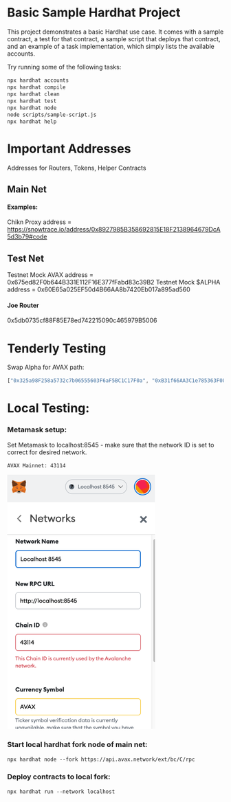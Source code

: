 # Basic Sample Hardhat Project

This project demonstrates a basic Hardhat use case. It comes with a sample contract, a test for that contract, a sample script that deploys that contract, and an example of a task implementation, which simply lists the available accounts.

Try running some of the following tasks:

```shell
npx hardhat accounts
npx hardhat compile
npx hardhat clean
npx hardhat test
npx hardhat node
node scripts/sample-script.js
npx hardhat help
```

# Important Addresses 
Addresses for Routers, Tokens, Helper Contracts
## Main Net

#### Examples:
Chikn Proxy address = https://snowtrace.io/address/0x8927985B358692815E18F2138964679DcA5d3b79#code


## Test Net
Testnet Mock AVAX   address = 0x675ed82F0b644B331E112F16E377fFabd83c39B2 
Testnet Mock $ALPHA address = 0x60E65a025EF50d4B66AA8b7420Eb017a895ad560 
#### Joe Router
0x5db0735cf88F85E78ed742215090c465979B5006


# Tenderly Testing

Swap Alpha for AVAX path:
```js
["0x325a98F258a5732c7b06555603F6aF5BC1C17F0a", "0xB31f66AA3C1e785363F0875A1B74E27b85FD66c7"]
```

# Local Testing:

### Metamask setup:
Set Metamask to localhost:8545 - make sure that the network ID is set to correct for desired network.

```
AVAX Mainnet: 43114
```

![image info](./docs/images/metamask-localhost-network.png)

### Start local hardhat fork node of main net:

```
npx hardhat node --fork https://api.avax.network/ext/bc/C/rpc
```

### Deploy contracts to local fork:
```
npx hardhat run --network localhost
```
